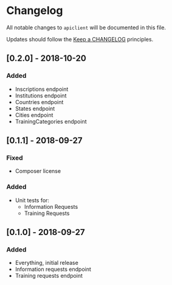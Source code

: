 # Changelog

All notable changes to `apiclient` will be documented in this file.

Updates should follow the [Keep a CHANGELOG](http://keepachangelog.com/) principles.

## [0.2.0] - 2018-10-20

### Added
- Inscriptions endpoint
- Institutions endpoint
- Countries endpoint
- States endpoint
- Cities endpoint
- TrainingCategories endpoint

## [0.1.1] - 2018-09-27

### Fixed
- Composer license
 
### Added

- Unit tests for:
  - Information Requests
  - Training Requests

## [0.1.0] - 2018-09-27

### Added
- Everything, initial release
- Information requests endpoint
- Training requests endpoint
